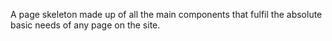 
A page skeleton made up of all the main components that fulfil the absolute basic needs of any page on the site.
